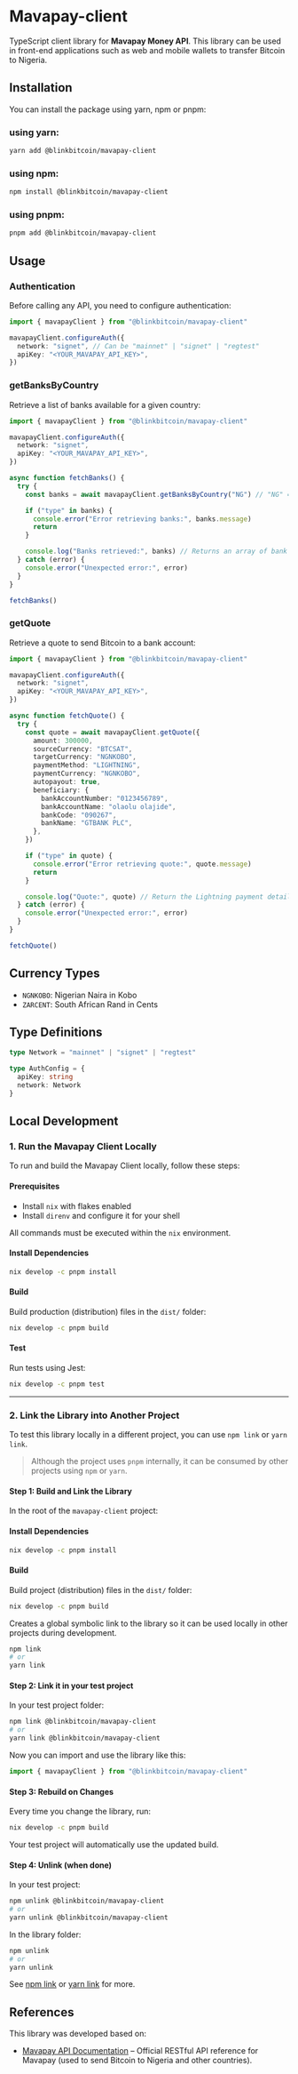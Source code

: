 # Mavapay-client

TypeScript client library for **Mavapay Money API**. This library can be used in front-end applications such as web and mobile wallets to transfer Bitcoin to Nigeria.

## Installation

You can install the package using yarn, npm or pnpm:

### using yarn:

```bash
yarn add @blinkbitcoin/mavapay-client
```

### using npm:

```bash
npm install @blinkbitcoin/mavapay-client
```

### using pnpm:

```bash
pnpm add @blinkbitcoin/mavapay-client
```

## Usage

### Authentication

Before calling any API, you need to configure authentication:

```ts
import { mavapayClient } from "@blinkbitcoin/mavapay-client"

mavapayClient.configureAuth({
  network: "signet", // Can be "mainnet" | "signet" | "regtest"
  apiKey: "<YOUR_MAVAPAY_API_KEY>",
})
```

### getBanksByCountry

Retrieve a list of banks available for a given country:

```ts
import { mavapayClient } from "@blinkbitcoin/mavapay-client"

mavapayClient.configureAuth({
  network: "signet",
  apiKey: "<YOUR_MAVAPAY_API_KEY>",
})

async function fetchBanks() {
  try {
    const banks = await mavapayClient.getBanksByCountry("NG") // "NG" = Nigeria

    if ("type" in banks) {
      console.error("Error retrieving banks:", banks.message)
      return
    }

    console.log("Banks retrieved:", banks) // Returns an array of bank objects
  } catch (error) {
    console.error("Unexpected error:", error)
  }
}

fetchBanks()
```

### getQuote

Retrieve a quote to send Bitcoin to a bank account:

```ts
import { mavapayClient } from "@blinkbitcoin/mavapay-client"

mavapayClient.configureAuth({
  network: "signet",
  apiKey: "<YOUR_MAVAPAY_API_KEY>",
})

async function fetchQuote() {
  try {
    const quote = await mavapayClient.getQuote({
      amount: 300000,
      sourceCurrency: "BTCSAT",
      targetCurrency: "NGNKOBO",
      paymentMethod: "LIGHTNING",
      paymentCurrency: "NGNKOBO",
      autopayout: true,
      beneficiary: {
        bankAccountNumber: "0123456789",
        bankAccountName: "olaolu olajide",
        bankCode: "090267",
        bankName: "GTBANK PLC",
      },
    })

    if ("type" in quote) {
      console.error("Error retrieving quote:", quote.message)
      return
    }

    console.log("Quote:", quote) // Return the Lightning payment details
  } catch (error) {
    console.error("Unexpected error:", error)
  }
}

fetchQuote()
```

## Currency Types

- `NGNKOBO`: Nigerian Naira in Kobo
- `ZARCENT`: South African Rand in Cents

## Type Definitions

```ts
type Network = "mainnet" | "signet" | "regtest"

type AuthConfig = {
  apiKey: string
  network: Network
}
```

## Local Development

### 1. Run the Mavapay Client Locally

To run and build the Mavapay Client locally, follow these steps:

#### Prerequisites

- Install `nix` with flakes enabled
- Install `direnv` and configure it for your shell

All commands must be executed within the `nix` environment.

#### Install Dependencies

```bash
nix develop -c pnpm install
```

#### Build

Build production (distribution) files in the `dist/` folder:

```bash
nix develop -c pnpm build
```

#### Test

Run tests using Jest:

```bash
nix develop -c pnpm test
```

---

### 2. Link the Library into Another Project

To test this library locally in a different project, you can use `npm link` or `yarn link`.

> Although the project uses `pnpm` internally, it can be consumed by other projects using `npm` or `yarn`.

#### Step 1: Build and Link the Library

In the root of the `mavapay-client` project:

#### Install Dependencies

```bash
nix develop -c pnpm install
```

#### Build

Build project (distribution) files in the `dist/` folder:

```bash
nix develop -c pnpm build
```

Creates a global symbolic link to the library so it can be used locally in other projects during development.

```bash
npm link
# or
yarn link
```

#### Step 2: Link it in your test project

In your test project folder:

```bash
npm link @blinkbitcoin/mavapay-client
# or
yarn link @blinkbitcoin/mavapay-client
```

Now you can import and use the library like this:

```ts
import { mavapayClient } from "@blinkbitcoin/mavapay-client"
```

#### Step 3: Rebuild on Changes

Every time you change the library, run:

```bash
nix develop -c pnpm build
```

Your test project will automatically use the updated build.

#### Step 4: Unlink (when done)

In your test project:

```bash
npm unlink @blinkbitcoin/mavapay-client
# or
yarn unlink @blinkbitcoin/mavapay-client
```

In the library folder:

```bash
npm unlink
# or
yarn unlink
```

See [npm link](https://docs.npmjs.com/cli/v6/commands/npm-link) or [yarn link](https://yarnpkg.com/cli/link) for more.

## References

This library was developed based on:

- [Mavapay API Documentation](https://docs.mavapay.co/api-reference) – Official RESTful API reference for Mavapay (used to send Bitcoin to Nigeria and other countries).
